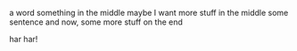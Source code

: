 a word
something in the middle
maybe I want more stuff in the middle
some sentence
and now, some more stuff on the end

har har!
